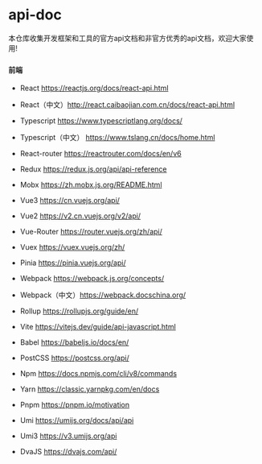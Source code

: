 # api-doc
本仓库收集开发框架和工具的官方api文档和非官方优秀的api文档，欢迎大家使用!

### 

#### 前端

- React https://reactjs.org/docs/react-api.html
- React（中文）http://react.caibaojian.com.cn/docs/react-api.html

- Typescript https://www.typescriptlang.org/docs/

- Typescript（中文） https://www.tslang.cn/docs/home.html

- React-router https://reactrouter.com/docs/en/v6
- Redux https://redux.js.org/api/api-reference
- Mobx https://zh.mobx.js.org/README.html
- Vue3  https://cn.vuejs.org/api/
- Vue2  https://v2.cn.vuejs.org/v2/api/
- Vue-Router https://router.vuejs.org/zh/api/
- Vuex https://vuex.vuejs.org/zh/
- Pinia https://pinia.vuejs.org/api/
- Webpack https://webpack.js.org/concepts/
- Webpack（中文）https://webpack.docschina.org/
- Rollup https://rollupjs.org/guide/en/
- Vite https://vitejs.dev/guide/api-javascript.html
- Babel https://babeljs.io/docs/en/
- PostCSS https://postcss.org/api/
- Npm https://docs.npmjs.com/cli/v8/commands
- Yarn https://classic.yarnpkg.com/en/docs
- Pnpm https://pnpm.io/motivation
- Umi https://umijs.org/docs/api/api
- Umi3 https://v3.umijs.org/api
- DvaJS https://dvajs.com/api/

